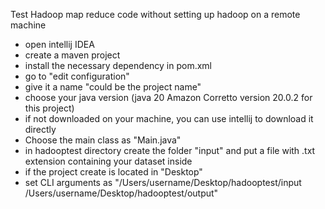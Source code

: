 Test Hadoop map reduce code without setting up hadoop on a remote machine

- open intellij IDEA
- create a maven project
- install the necessary dependency in pom.xml
- go to "edit configuration"
- give it a name "could be the project name"
- choose your java version (java 20 Amazon Corretto version 20.0.2 for this project)
- if not downloaded on your machine, you can use intellij to download it directly
- Choose the main class as "Main.java"
- in hadooptest directory create the folder "input" and put a file with .txt extension containing your dataset inside
- if the project create is located in "Desktop"
- set CLI arguments as "/Users/username/Desktop/hadooptest/input /Users/username/Desktop/hadooptest/output"